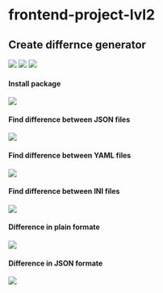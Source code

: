 # frontend-project-lvl2
<h2>Create differnce generator</h2>
<a href="https://codeclimate.com/github/olegdemchenko/frontend-project-lvl2/maintainability"><img src="https://api.codeclimate.com/v1/badges/3166738e20983c51e574/maintainability" /></a>
<img src="https://github.com/olegdemchenko/frontend-project-lvl2/workflows/Node.js%20CI/badge.svg">
<a href="https://codeclimate.com/github/olegdemchenko/frontend-project-lvl2/test_coverage"><img src="https://api.codeclimate.com/v1/badges/3166738e20983c51e574/test_coverage" /></a>
<h4>Install package</h4>
<a href="https://asciinema.org/a/ktu2iT6YiYKsOtec1hzcgPX7V" target="_blank"><img src="https://asciinema.org/a/ktu2iT6YiYKsOtec1hzcgPX7V.svg" /></a>
<h4>Find difference between JSON files</h4>
<a href="https://asciinema.org/a/4J3ofl1UOgpKLAbL7iBYqkuST" target="_blank"><img src="https://asciinema.org/a/4J3ofl1UOgpKLAbL7iBYqkuST.svg" /></a>
<h4>Find difference between YAML files</h4>
<a href="https://asciinema.org/a/JGo2VscqMXQQMQ3ixK1KcDndk" target="_blank"><img src="https://asciinema.org/a/JGo2VscqMXQQMQ3ixK1KcDndk.svg" /></a>
<h4>Find difference between INI files</h4>
<a href="https://asciinema.org/a/ZH1HuUQmsAQf7gNnc7vCRuVne" target="_blank"><img src="https://asciinema.org/a/ZH1HuUQmsAQf7gNnc7vCRuVne.svg" /></a>
<h4>Difference in plain formate</h4>
<a href="https://asciinema.org/a/QewdhWmH2Z9q8cc5js66USP3w" target="_blank"><img src="https://asciinema.org/a/QewdhWmH2Z9q8cc5js66USP3w.svg" /></a>
<h4>Difference in JSON formate</h4>
<a href="https://asciinema.org/a/jWX729uzFNBwhY2zMmZxDHgDN" target="_blank"><img src="https://asciinema.org/a/jWX729uzFNBwhY2zMmZxDHgDN.svg" /></a>
